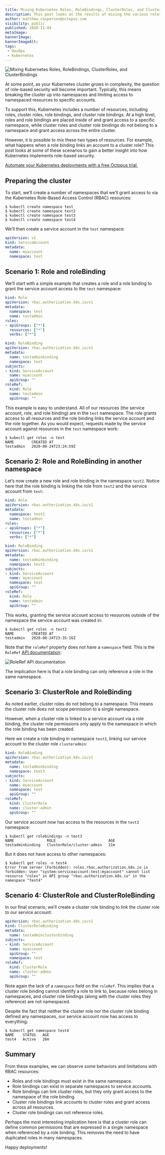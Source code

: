 ```yaml
---
title: Mixing Kubernetes Roles, RoleBindings, ClusterRoles, and ClusterBindings
description: This post looks at the results of mixing the various roles and bindings available in Kubernetes
author: matthew.casperson@octopus.com
visibility: public
published: 2020-11-04
metaImage: 
bannerImage: 
bannerImageAlt: 
tags:
 - DevOps
 - Kubernetes
---
```


![Mixing Kubernetes Roles, RoleBindings, ClusterRoles, and ClusterBindings](blogimage-k8s-roles.png)

At some point, as your Kubernetes cluster grows in complexity, the question of role-based security will become important. Typically, this means breaking the cluster up into namespaces and limiting access to namespaced resources to specific accounts.

To support this, Kubernetes includes a number of resources, including roles, cluster roles, role bindings, and cluster role bindings. At a high level, roles and role bindings are placed inside of and grant access to a specific namespace, while cluster roles and cluster role bindings do not belong to a namespace and grant access across the entire cluster.

However, it is possible to mix these two types of resources. For example, what happens when a role binding links an account to a cluster role? This post looks at some of these scenarios to gain a better insight into how Kubernetes implements role-based security.

[Automate your Kubernetes deployments with a free Octopus trial.](https://oc.to/k8s-rbac-roles-and-bindings-trial)

## Preparing the cluster

To start, we’ll create a number of namespaces that we’ll grant access to via the Kubernetes Role-Based Access Control (RBAC) resources:

```
$ kubectl create namespace test
$ kubectl create namespace test2
$ kubectl create namespace test3
$ kubectl create namespace test4
```

We’ll then create a service account in the `test` namespace:

```YAML
apiVersion: v1
kind: ServiceAccount
metadata:
  name: myaccount
  namespace: test
```

## Scenario 1: Role and roleBinding

We’ll start with a simple example that creates a role and a role binding to grant the service account access to the `test` namespace:

```YAML
kind: Role
apiVersion: rbac.authorization.k8s.io/v1
metadata:
  namespace: test
  name: testadmin
rules:
- apiGroups: ["*"]
  resources: ["*"]
  verbs: ["*"]
```

```YAML
kind: RoleBinding
apiVersion: rbac.authorization.k8s.io/v1
metadata:
  name: testadminbinding
  namespace: test
subjects:
- kind: ServiceAccount
  name: myaccount
  apiGroup: ""
roleRef:
  kind: Role
  name: testadmin
  apiGroup: ""
```

This example is easy to understand. All of our resources (the service account, role, and role binding) are in the `test` namespace. The role grants access to all resources and the role binding links the service account and the role together. As you would expect, requests made by the service account against resources in the `test` namespace work:

```
$ kubectl get roles -n test
NAME        CREATED AT
testadmin   2020-08-24T23:24:59Z
```

## Scenario 2: Role and RoleBinding in another namespace

Let’s now create a new role and role binding in the namespace `test2`. Notice here that the role binding is linking the role from `test2` and the service account from `test`:

```YAML
kind: Role
apiVersion: rbac.authorization.k8s.io/v1
metadata:
  namespace: test2
  name: testadmin
rules:
- apiGroups: ["*"]
  resources: ["*"]
  verbs: ["*"]
```

```YAML
kind: RoleBinding
apiVersion: rbac.authorization.k8s.io/v1
metadata:
  name: testadminbinding
  namespace: test2
subjects:
- kind: ServiceAccount
  name: myaccount
  namespace: test
  apiGroup: ""
roleRef:
  kind: Role
  name: testadmin
  apiGroup: ""
```

This works, granting the service account access to resources outside of the namespace the service account was created in:

```
$ kubectl get roles -n test2
NAME        CREATED AT
testadmin   2020-08-24T23:35:16Z
```

Note that the `roleRef` property does not have a `namespace` field. This is the `RoleRef` [API documentation](https://kubernetes.io/docs/reference/generated/kubernetes-api/v1.18/#roleref-v1-rbac-authorization-k8s-io):

![RoleRef API documentation](roleref.png "width=500")

The implication here is that a role binding can only reference a role in the same namespace.

## Scenario 3: ClusterRole and RoleBinding

As noted earlier, cluster roles do not belong to a namespace. This means the cluster role does not scope permission to a single namespace.

However, when a cluster role is linked to a service account via a role binding, the cluster role permissions only apply to the namespace in which the role binding has been created.

Here we create a role binding in namespace `test3`, linking our service account to the cluster role `clusteradmin`:

```YAML
kind: RoleBinding
apiVersion: rbac.authorization.k8s.io/v1
metadata:
  name: testadminbinding
  namespace: test3
subjects:
- kind: ServiceAccount
  name: myaccount
  namespace: test
  apiGroup: ""
roleRef:
  kind: ClusterRole
  name: cluster-admin
  apiGroup: ""
```

Our service account now has access to the resources in the `test3` namespace:

```
$ kubectl get rolebindings -n test3
NAME               ROLE                        AGE
testadminbinding   ClusterRole/cluster-admin   21m
```

But it does not have access to other namespaces:

```
$ kubectl get roles -n test4
Error from server (Forbidden): roles.rbac.authorization.k8s.io is forbidden: User "system:serviceaccount:test:myaccount" cannot list resource "roles" in API group "rbac.authorization.k8s.io" in the namespace "test4"
```

## Scenario 4: ClusterRole and ClusterRoleBinding

In our final scenario, we’ll create a cluster role binding to link the cluster role to our service account:

```YAML
apiVersion: rbac.authorization.k8s.io/v1
kind: ClusterRoleBinding
metadata:
  name: testadminclusterbinding
subjects:
- kind: ServiceAccount
  name: myaccount
  apiGroup: ""
  namespace: test
roleRef:
  kind: ClusterRole
  name: cluster-admin
  apiGroup: ""
```

Note again the lack of a `namespace` field on the `roleRef`. This implies that a cluster role binding cannot identify a role to link to, because roles belong in namespaces, and cluster role bindings (along with the cluster roles they reference) are not namespaced.

Despite the fact that neither the cluster role nor the cluster role binding defined any namespaces, our service account now has access to everything:

```
$ kubectl get namespace test4
NAME    STATUS   AGE
test4   Active   26m
```

## Summary

From these examples, we can observe some behaviors and limitations with RBAC resources:

* Roles and role bindings must exist in the same namespace.
* Role bindings can exist in separate namespaces to service accounts.
* Role bindings can link cluster roles, but they only grant access to the namespace of the role binding.
* Cluster role bindings link accounts to cluster roles and grant access across all resources.
* Cluster role bindings can not reference roles.

Perhaps the most interesting implication here is that a cluster role can define common permissions that are expressed in a single namespace when referenced by a role binding. This removes the need to have duplicated roles in many namespaces.

Happy deployments!
